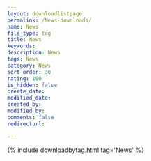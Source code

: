 ```yaml
---
layout: downloadlistpage
permalink: /News-downloads/
name: News
file_type: tag
title: News
keywords:
description: News
tags: News
category: News
sort_order: 30
rating: 100
is_hidden: false
create_date:
modified_date:
created_by:
modified_by:
comments: false
redirecturl:

---
```

 {% include downloadbytag.html tag='News' %}
